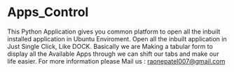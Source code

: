 # Apps_Control
This Python Application gives you common platform to open all the inbuilt installed application in Ubuntu Enviroment. Open all the inbuilt application in Just Single Click, Like DOCK. Basically we are Making a tabular form to display all the Available Apps through we can shift our tabs and make our life easier. For more information please Mail us : raonepatel007@gmail.com 
